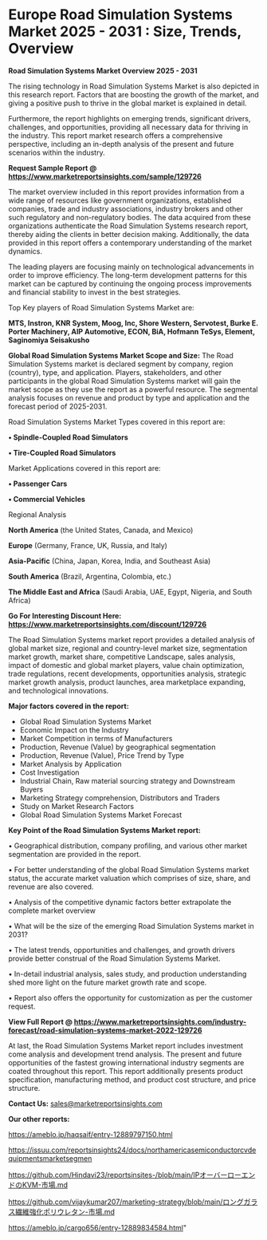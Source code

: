 # Europe Road Simulation Systems Market 2025 - 2031 : Size, Trends, Overview

<Strong> Road Simulation Systems Market Overview 2025 - 2031</strong>

The rising technology in Road Simulation Systems Market is also depicted in this research report. Factors that are boosting the growth of the market, and giving a positive push to thrive in the global market is explained in detail.

Furthermore, the report highlights on emerging trends, significant drivers, challenges, and opportunities, providing all necessary data for thriving in the industry. This report market research offers a comprehensive perspective, including an in-depth analysis of the present and future scenarios within the industry.

<strong>Request Sample Report @ <a href=https://www.marketreportsinsights.com/sample/129726>https://www.marketreportsinsights.com/sample/129726</a></strong>

The market overview included in this report provides information from a wide range of resources like government organizations, established companies, trade and industry associations, industry brokers and other such regulatory and non-regulatory bodies. The data acquired from these organizations authenticate the Road Simulation Systems research report, thereby aiding the clients in better decision making. Additionally, the data provided in this report offers a contemporary understanding of the market dynamics.

The leading players are focusing mainly on technological advancements in order to improve efficiency. The long-term development patterns for this market can be captured by continuing the ongoing process improvements and financial stability to invest in the best strategies.

Top Key players of Road Simulation Systems Market are:

<strong>MTS, Instron, KNR System, Moog, Inc, Shore Western, Servotest, Burke E. Porter Machinery, AIP Automotive, ECON, BiA, Hofmann TeSys, Element, Saginomiya Seisakusho</strong>

<strong><b>Global Road Simulation Systems Market Scope and Size:</b></strong>
The Road Simulation Systems market is declared segment by company, region (country), type, and application. Players, stakeholders, and other participants in the global Road Simulation Systems market will gain the market scope as they use the report as a powerful resource. The segmental analysis focuses on revenue and product by type and application and the forecast period of 2025-2031.

Road Simulation Systems Market Types covered in this report are:

<strong>• Spindle-Coupled Road Simulators

• Tire-Coupled Road Simulators</strong>

Market Applications covered in this report are:

<strong>• Passenger Cars

• Commercial Vehicles</strong> 

Regional Analysis

<strong>North America</strong> (the United States, Canada, and Mexico)

<strong>Europe</strong> (Germany, France, UK, Russia, and Italy)

<strong>Asia-Pacific</strong> (China, Japan, Korea, India, and Southeast Asia)

<strong>South America</strong> (Brazil, Argentina, Colombia, etc.)

<strong>The Middle East and Africa</strong> (Saudi Arabia, UAE, Egypt, Nigeria, and South Africa)

<strong>Go For Interesting Discount Here: <a href=https://www.marketreportsinsights.com/discount/129726>https://www.marketreportsinsights.com/discount/129726</a></strong>

The Road Simulation Systems market report provides a detailed analysis of global market size, regional and country-level market size, segmentation market growth, market share, competitive Landscape, sales analysis, impact of domestic and global market players, value chain optimization, trade regulations, recent developments, opportunities analysis, strategic market growth analysis, product launches, area marketplace expanding, and technological innovations.

<strong><b>Major factors covered in the report:</b></strong>
<ul>
  <li>Global Road Simulation Systems Market </li>
  <li>Economic Impact on the Industry</li>
  <li>Market Competition in terms of Manufacturers</li>
  <li>Production, Revenue (Value) by geographical segmentation</li>
  <li>Production, Revenue (Value), Price Trend by Type</li>
  <li>Market Analysis by Application</li>
  <li>Cost Investigation</li>
  <li>Industrial Chain, Raw material sourcing strategy and Downstream Buyers</li>
  <li>Marketing Strategy comprehension, Distributors and Traders</li>
  <li>Study on Market Research Factors</li>
  <li>Global Road Simulation Systems Market Forecast</li>
</ul>

<strong><b>Key Point of the Road Simulation Systems Market report:</b></strong>

• Geographical distribution, company profiling, and various other market segmentation are provided in the report.

• For better understanding of the global Road Simulation Systems market status, the accurate market valuation which comprises of size, share, and revenue are also covered.

• Analysis of the competitive dynamic factors better extrapolate the complete market overview

• What will be the size of the emerging Road Simulation Systems market in 2031?

• The latest trends, opportunities and challenges, and growth drivers provide better construal of the Road Simulation Systems Market.

• In-detail industrial analysis, sales study, and production understanding shed more light on the future market growth rate and scope.

• Report also offers the opportunity for customization as per the customer request.

<strong><b>View Full Report @ <a href=https://www.marketreportsinsights.com/industry-forecast/road-simulation-systems-market-2022-129726>https://www.marketreportsinsights.com/industry-forecast/road-simulation-systems-market-2022-129726</a></b></strong>


At last, the Road Simulation Systems Market report includes investment come analysis and development trend analysis. The present and future opportunities of the fastest growing international industry segments are coated throughout this report. This report additionally presents product specification, manufacturing method, and product cost structure, and price structure.

<strong>Contact Us:</strong>
sales@marketreportsinsights.com

<strong>Our other reports:</strong>

<a href=https://ameblo.jp/haqsaif/entry-12889797150.html>https://ameblo.jp/haqsaif/entry-12889797150.html</a>

<a href=https://issuu.com/reportsinsights24/docs/northamericasemiconductorcvdequipmentsmarketsegmen>https://issuu.com/reportsinsights24/docs/northamericasemiconductorcvdequipmentsmarketsegmen</a>

<a href=https://github.com/Hindavi23/reportsinsites-/blob/main/IPオーバーローエンドのKVM-市場.md>https://github.com/Hindavi23/reportsinsites-/blob/main/IPオーバーローエンドのKVM-市場.md</a>

<a href=https://github.com/vijaykumar207/marketing-strategy/blob/main/ロングガラス繊維強化ポリウレタン-市場.md>https://github.com/vijaykumar207/marketing-strategy/blob/main/ロングガラス繊維強化ポリウレタン-市場.md</a>

<a href=https://ameblo.jp/cargo656/entry-12889834584.html>https://ameblo.jp/cargo656/entry-12889834584.html</a>"
